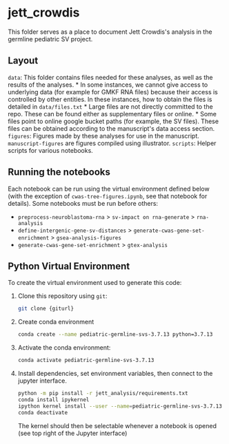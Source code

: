 # jett_crowdis

This folder serves as a place to document Jett Crowdis's analysis in the germline pediatric SV project.

## Layout

`data`: This folder contains files needed for these analyses, as well as the results of the analyses. 
    * In some instances, we cannot give access to underlying data (for example for GMKF RNA files) because their access is controlled by other entities. In these instances, how to obtain the files is detailed in `data/files.txt`
    * Large files are not directly committed to the repo. These can be found either as supplementary files or online.
    * Some files point to online google bucket paths (for example, the SV files). These files can be obtained according to the manuscript's data access section.
`figures`: Figures made by these analyses for use in the manuscript. `manuscript-figures` are figures compiled using illustrator.
`scripts`: Helper scripts for various notebooks.

## Running the notebooks

Each notebook can be run using the virtual environment defined below (with the exception of `cwas-tree-figures.ipynb`, see that notebook for details). Some notebooks must be run before others:

* `preprocess-neuroblastoma-rna` > `sv-impact on rna-generate` > `rna-analysis`
* `define-intergenic-gene-sv-distances` > `generate-cwas-gene-set-enrichment` > `gsea-analysis-figures`
* `generate-cwas-gene-set-enrichment` > `gtex-analysis`

## Python Virtual Environment

To create the virtual environment used to generate this code:

1. Clone this repository using `git`:
   ```sh
   git clone {giturl}
   ```
2. Create conda environment
   ```sh
   conda create --name pediatric-germline-svs-3.7.13 python=3.7.13
   ```
3. Activate the conda environment:
   ```sh
   conda activate pediatric-germline-svs-3.7.13
   ```
   
4. Install dependencies, set environment variables, then connect to the jupyter interface.
   ```sh
   python -m pip install -r jett_analysis/requirements.txt
   conda install ipykernel
   ipython kernel install --user --name=pediatric-germline-svs-3.7.13
   conda deactivate
   ```
   
   The kernel should then be selectable whenever a notebook is opened (see top right of the Jupyter interface)